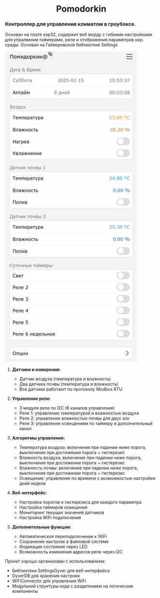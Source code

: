 <a id="anchor"></a>
<h1 align="center"> Pomodorkin </h1>

### Контроллер для управления климатом в гроубоксе.  
Основан на плате esp32, содержит веб морду с гибкими настройками для упралвения таймерами, реле и отображения параметров окр. среды. 
Основан на Гайверовской библиотеке Settings


![Веб морда для управления открывается в Chrome телефона или компьютера](https://github.com/freezebd/Pomidorkin/blob/main/pic/Pomidorkin.png)



1. **Датчики и измерения:**
   - Датчик воздуха (температура и влажность)
   - Два датчика почвы (температура и влажность)
   - Все датчики работают по протоколу Modbus RTU

2. **Управление реле:**
   - 3 модуля реле по I2C (6 каналов управления)
   - Реле 1: управление температурой и влажностью воздуха
   - Реле 2: управление влажностью почвы для двух зон
   - Реле 3: управление освещением по таймеру и дополнительный канал

3. **Алгоритмы управления:**
   - Температура воздуха: включение при падении ниже порога, выключение при достижении порога + гистерезис
   - Влажность воздуха: включение при падении ниже порога, выключение при достижении порога + гистерезис
   - Влажность почвы: включение при падении ниже порога, выключение при достижении порога + гистерезис
   - Освещение: управление по времени с возможностью настройки дней недели

4. **Веб-интерфейс:**
   - Настройка порогов и гистерезиса для каждого параметра
   - Настройка таймеров освещения
   - Мониторинг текущих значений датчиков
   - Настройка WiFi подключения

5. **Дополнительные функции:**
   - Автоматическое переподключение к WiFi
   - Сохранение настроек в файловой системе
   - Индикация состояния через LED
   - Возможность изменения адресов реле через I2C

Проект хорошо организован с использованием:
- Библиотеки SettingsGyver для веб-интерфейса
- GyverDB для хранения настроек
- WiFiConnector для управления WiFi
- Модульной структуры кода с разделением на логические компоненты




